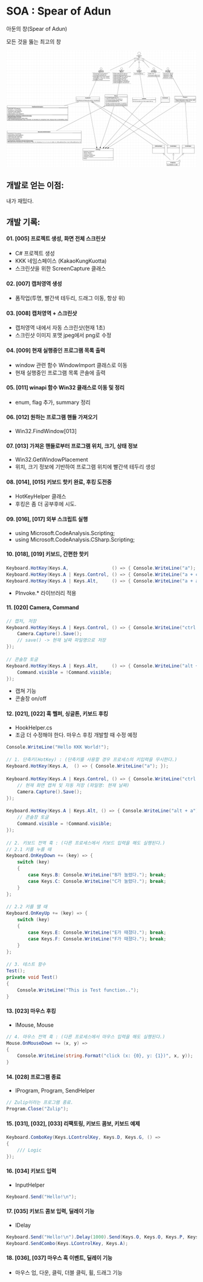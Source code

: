 # SOA : Spear of Adun
아둔의 창(Spear of Adun)

모든 것을 뚫는 최고의 창

![SOA_UML](./uml.png)

## 개발로 얻는 이점:
내가 재밌다.

## 개발 기록:
#### 01. [005] 프로젝트 생성, 화면 전체 스크린샷
- C# 프로젝트 생성
- KKK 네임스페이스 (KakaoKungKuotta)
- 스크린샷을 위한 ScreenCapture 클래스

#### 02. [007] 캡처영역 생성

- 폼작업(투명, 빨간색 테두리, 드래그 이동, 항상 위)

#### 03. [008] 캡처영역 + 스크린샷

- 캡처영역 내에서 자동 스크린샷(현재 1초)
- 스크린샷 이미지 포맷 jpeg에서 png로 수정

#### 04. [009] 현재 실행중인 프로그램 목록 출력

- window 관련 함수 WindowImport 클래스로 이동
- 현재 실행중인 프로그램 목록 콘솔에 출력

#### 05. [011] winapi 함수 Win32 클래스로 이동 및 정리

- enum, flag 추가, summary 정리

#### 06. [012] 원하는 프로그램 핸들 가져오기

- Win32.FindWindow[013]

#### 07. [013] 가져온 핸들로부터 프로그램 위치, 크기, 상태 정보

- Win32.GetWindowPlacement
- 위치, 크기 정보에 기반하여 프로그램 위치에 빨간색 테두리 생성

#### 08. [014], [015] 키보드 핫키 완료, 후킹 도전중

- HotKeyHelper 클래스
- 후킹은 좀 더 공부후에 시도.

#### 09. [016], [017] 외부 스크립트 실행

- using Microsoft.CodeAnalysis.Scripting;
- using Microsoft.CodeAnalysis.CSharp.Scripting;

#### 10. [018], [019] 키보드, 간편한 핫키

```c#
Keyboard.HotKey(Keys.A,                () => { Console.WriteLine("a"); });
Keyboard.HotKey(Keys.A | Keys.Control, () => { Console.WriteLine("a + ctrl"); });
Keyboard.HotKey(Keys.A | Keys.Alt,     () => { Console.WriteLine("a + alt"); });
```

- PInvoke.* 라이브러리 적용

#### 11. [020] Camera, Command

```c#
// 캡처, 저장
Keyboard.HotKey(Keys.A | Keys.Control, () => { Console.WriteLine("ctrl + a");
    Camera.Capture().Save();
    // save() -> 현재 날짜 파일명으로 저장
});

// 콘솔창 토글
Keyboard.HotKey(Keys.A | Keys.Alt,     () => { Console.WriteLine("alt + a");
    Command.visible = !Command.visible;
});
```

- 캡쳐 기능
- 콘솔창 on/off

#### 12. [021], [022] 훅 헬퍼, 싱글톤, 키보드 후킹

- HookHelper.cs
- 조금 더 수정해야 한다. 마우스 후킹 개발할 때 수정 예정

```c#
Console.WriteLine("Hello KKK World!");

// 1. 단축키(HotKey) : (단축키를 사용할 경우 프로세스의 키입력을 무시한다.)
Keyboard.HotKey(Keys.A,  () => { Console.WriteLine("a"); });

Keyboard.HotKey(Keys.A | Keys.Control, () => { Console.WriteLine("ctrl + a");
    // 현재 화면 캡쳐 및 자동 저장 (파일명: 현재 날짜)
    Camera.Capture().Save();
});

Keyboard.HotKey(Keys.A | Keys.Alt, () => { Console.WriteLine("alt + a");
    // 콘솔창 토글
    Command.visible = !Command.visible;
});

// 2. 키보드 전역 훅 : (다른 프로세스에서 키보드 입력을 해도 실행된다.)
// 2.1 키를 누를 때
Keyboard.OnKeyDown += (key) => {
    switch (key)
    {
        case Keys.B: Console.WriteLine("B가 눌렸다."); break;
        case Keys.C: Console.WriteLine("C가 눌렸다."); break;
    }
};

// 2.2 키를 땔 때
Keyboard.OnKeyUp += (key) => {
    switch (key)
    {
        case Keys.E: Console.WriteLine("E가 때졌다."); break;
        case Keys.F: Console.WriteLine("F가 때졌다."); break;
    }
};

// 3. 테스트 함수
Test();
private void Test()
{
    Console.WriteLine("This is Test function..");
}
```

#### 13. [023] 마우스 후킹

- IMouse, Mouse

```c#
// 4. 마우스 전역 훅 : (다른 프로세스에서 마우스 입력을 해도 실행된다.)
Mouse.OnMouseDown += (x, y) =>
{
    Console.WriteLine(string.Format("click (x: {0}, y: {1})", x, y));
}
```

#### 14. [028] 프로그램 종료

- IProgram, Program, SendHelper

```c#
// Zulip이라는 프로그램 종료.
Program.Close("Zulip");
```

#### 15. [031], [032], [033] 리팩토링, 키보드 콤보, 키보드 예제

```c#
Keyboard.ComboKey(Keys.LControlKey, Keys.D, Keys.G, () =>
{
    /// Logic
});
```

#### 16. [034] 키보드 입력

- InputHelper

```c#
Keyboard.Send("Hello!\n");
```

#### 17. [035] 키보드 콤보 입력, 딜레이 기능

- IDelay

```c#
Keyboard.Send("Hello!\n").Delay(1000).Send(Keys.O, Keys.O, Keys.P, Keys.S);
Keyboard.SendCombo(Keys.LControlKey, Keys.A);
```

#### 18. [036], [037] 마우스 훅 이벤트, 딜레이 기능

- 마우스 업, 다운, 클릭, 더블 클릭, 휠, 드래그 기능